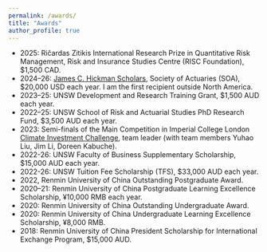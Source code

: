 ```yaml
---
permalink: /awards/
title: "Awards"
author_profile: true
---
```


* 2025: Riĉardas Zitikis International Research Prize in Quantitative Risk Management, Risk and Insurance Studies Centre (RISC Foundation), $1,500 CAD.
* 2024–26: [James C. Hickman Scholars](https://www.soa.org/resources/announcements/press-releases/2024/hickman-scholars/), Society of Actuaries (SOA), $20,000 USD each year. I am the first recipient outside North America.
* 2023–25: UNSW Development and Research Training Grant, $1,500 AUD each year.
* 2022–25: UNSW School of Risk and Actuarial Studies PhD Research Fund, $3,500 AUD each year.
* 2023: Semi-finals of the Main Competition in Imperial College London [Climate Investment Challenge](https://www.climateinvestmentchallenge.org/), team leader (with team members Yuhao Liu, Jim Li, Doreen Kabuche).
* 2022-26: UNSW Faculty of Business Supplementary Scholarship, $15,000 AUD each year.
* 2022-26: UNSW Tuition Fee Scholarship (TFS), $33,000 AUD each year.
* 2022, Renmin University of China Outstanding Postgraduate Award.
* 2020–21: Renmin University of China Postgraduate Learning Excellence Scholarship, ¥10,000 RMB each year.
* 2020: Renmin University of China Outstanding Undergraduate Award.
* 2020: Renmin University of China Undergraduate Learning Excellence Scholarship, ¥8,000 RMB.
* 2018: Renmin University of China President Scholarship for International Exchange Program, $15,000 AUD.
